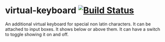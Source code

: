 virtual-keyboard [![Build Status](https://travis-ci.org/simar0at/virtual-keyboard.svg?branch=master)](https://travis-ci.org/simar0at/virtual-keyboard)
================
An additional virtual keyboard for special non latin characters.
It can be attached to input boxes. It shows below or above them.
It can have a switch to toggle showing it on and off.
